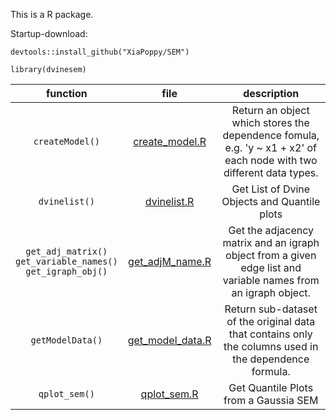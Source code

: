 This is a R package.

Startup-download: 

`devtools::install_github("XiaPoppy/SEM")`


`library(dvinesem)`


| function                                                             | file                                                                             | description                                                                                                         |
|:--------------------------------------------------------------------:|:--------------------------------------------------------------------------------:|:-------------------------------------------------------------------------------------------------------------------:|
| `createModel()`                                                      | [create_model.R](https://github.com/XiaPoppy/SEM/blob/main/R/create_model.R)     | Return an object which stores the dependence fomula, e.g. 'y ~ x1 + x2' of each node with two different data types. |
| `dvinelist()`                                                        | [dvinelist.R](https://github.com/XiaPoppy/SEM/blob/main/R/dvinelist.R)           | Get List of Dvine Objects and Quantile plots                                                                        |
| `get_adj_matrix()`<br/>`get_variable_names()`<br/>`get_igraph_obj()` | [get_adjM_name.R](https://github.com/XiaPoppy/SEM/blob/main/R/get_adjM_name.R)   | Get the adjacency matrix and an igraph object from a given edge list and variable names from an igraph object.      |
| `getModelData()`                                                     | [get_model_data.R](https://github.com/XiaPoppy/SEM/blob/main/R/get_model_data.R) | Return sub-dataset of the original data that contains only the columns used in the dependence formula.              |
| `qplot_sem()`                                                        | [qplot_sem.R](https://github.com/XiaPoppy/SEM/blob/main/R/qplot_sem.R)           | Get Quantile Plots from a Gaussia SEM                                                                               |
